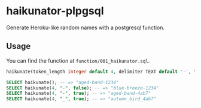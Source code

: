 # haikunator-plpgsql

Generate Heroku-like random names with a postgresql function.

## Usage

You can find the function at `function/001_haikunator.sql`.

```sql
haikunate(token_length integer default 4, delimiter TEXT default '-', token_hex BOOLEAN default FALSE)
```

```sql
SELECT haikunate(); -- => "aged-band-1234"
SELECT haikunate(4, "-", false); -- => "blue-breeze-1234"
SELECT haikunate(4, "-", true); -- => "aged-band-4ab7"
SELECT haikunate(4, "_", true); -- => "autumn_bird_4ab7"
```
